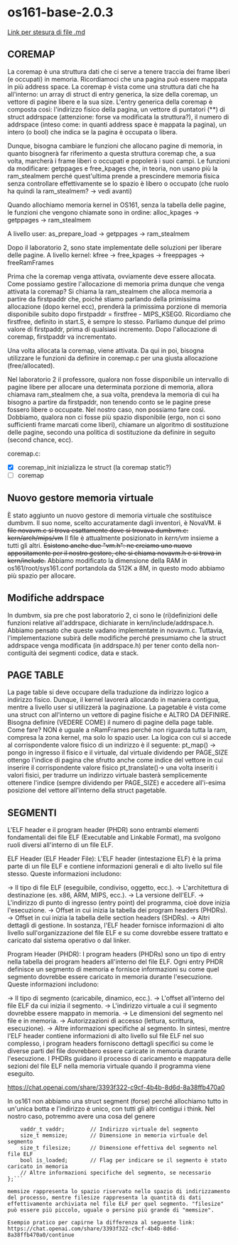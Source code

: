 # os161-base-2.0.3

[Link per stesura di file .md](https://chat.openai.com/share/b8d52ceb-4b52-4795-b3ed-1d0a377be42b)

## COREMAP
La coremap è una struttura dati che ci serve a tenere traccia dei frame liberi (e occupati) in memoria. Ricordiamoci che una pagina può essere mappata in più address space.
La coremap è vista come una struttura dati che ha all'interno: un array di struct di entry generica, la size della coremap, un vettore di pagine libere e la sua size.
L'entry generica della coremap è composta così: l'indirizzo fisico della pagina, un vettore di puntatori (**) di struct addrspace (attenzione: forse va modificata la struttura?),
il numero di addrspace (inteso come: in quanti address space è mappata la pagina), un intero (o bool) che indica se la pagina è occupata o libera.

Dunque, bisogna cambiare le funzioni che allocano pagine di memoria, in quanto bisognerà far riferimento a questa struttura coremap che, a sua volta, marcherà i frame liberi o occupati e popolerà i suoi campi. Le funzioni da modificare: getppages e free_kpages che, in teoria, non usano più la ram_stealmem perché quest'ultima prende a prescindere memoria fisica senza controllare effettivamente se lo spazio è libero o occupato (che ruolo ha quindi la ram_stealmem? -> vedi avanti)

Quando allochiamo memoria kernel in OS161, senza la tabella delle pagine, le funzioni che vengono chiamate sono in ordine:
alloc_kpages -> getppages -> ram_stealmem

A livello user:
as_prepare_load -> getppages -> ram_stealmem

Dopo il laboratorio 2, sono state implementate delle soluzioni per liberare delle pagine.
A livello kernel:
kfree -> free_kpages -> freeppages -> freeRamFrames

Prima che la coremap venga attivata, ovviamente deve essere allocata. Come possiamo gestire l'allocazione di memoria prima dunque che venga attivata la coremap?
Si chiama la ram_stealmem che alloca memoria a partire da firstpaddr che, poiché stiamo parlando della primissima allocazione (dopo kernel ecc), prenderà la
primissima porzione di memoria disponibile subito dopo firstpaddr = firstfree - MIPS_KSEG0. Ricordiamo che firstfree, definito in start.S, è sempre lo stesso.
Parliamo dunque del primo valore di firstpaddr, prima di qualsiasi incremento. Dopo l'allocazione di coremap, firstpaddr va incrementato.

Una volta allocata la coremap, viene attivata. Da qui in poi, bisogna utilizzare le funzioni da definire in coremap.c per una giusta allocazione (free/allocated).

Nel laboratorio 2 il professore, qualora non fosse disponibile un intervallo di pagine libere per allocare una determinata porzione di memoria, allora chiamava
ram_stealmem che, a sua volta, prendeva la memoria di cui ha bisogno a partire da firstpaddr, non tenendo conto se le pagine prese fossero libere o occupate. Nel nostro caso, non possiamo fare così. Dobbiamo, qualora non ci fosse più spazio disponibile (ergo, non ci sono sufficienti frame marcati come liberi), chiamare  un
algoritmo di sostituzione delle pagine, secondo una politica di sostituzione da definire in seguito (second chance, ecc).

coremap.c:
- [x] coremap_init inizializza le struct (la coremap static?)
- [ ] coremap

## Nuovo gestore memoria virtuale

È stato aggiunto un nuovo gestore di memoria virtuale che sostituisce dumbvm. Il suo nome, scelto accuratamente dagli inventori, è NovaVM. ~~Il file novavm.c si trova esattamente dove si trovava dumbvm.c: kern/arch/mips/vm~~
Il file è attualmente posizionato in *kern/vm* insieme a tutti gli altri.
~~Esistono anche due "vm.h": ne creiamo uno nuovo appositamente per il nostro gestore, che si chiama novavm.h e si trova in kern/include.~~
Abbiamo modificato la dimensione della RAM in os161/root/sys161.conf portandola da 512K a 8M, in questo modo abbiamo più spazio per allocare.


## Modifiche addrspace
In dumbvm, sia pre che post laboratorio 2, ci sono le (ri)definizioni delle funzioni relative all'addrspace, dichiarate in kern/include/addrspace.h. Abbiamo pensato che queste vadano implementate in novavm.c.
Tuttavia, l'implementazione subirà delle modifiche perché presumiamo che la struct addrspace venga modificata (in addrspace.h) per tener conto della non-contiguità dei segmenti codice, data e stack. 

## PAGE TABLE
La page table si deve occupare della traduzione da indirizzo logico a indirizzo fisico. Dunque, il kernel lavorerà allocando in maniera contigua, mentre a livello user si utilizzerà la paginazione. La pagetable è vista come una struct con all'interno un vettore di pagine fisiche e ALTRO DA DEFINIRE.
Bisogna definire (VEDERE COME) il numero di pagine della page table. Come fare? NON è uguale a nRamFrames perché non riguarda tutta la ram, compresa la zona kernel, ma solo lo spazio user.
La logica con cui si accede al corrispondente valore fisico di un indirizzo è il seguente:
pt_map() -> pongo in ingresso il fisico e il virtuale, dal virtuale dividendo per PAGE_SIZE ottengo l'indice di pagina che sfrutto anche come indice del vettore in cui inserire il corrispondente valore fisico
pt_translate()-> una volta inseriti i valori fisici, per tradurre un indirizzo virtuale basterà semplicemente ottenere l'indice (sempre dividendo per PAGE_SIZE) e accedere all'i-esima posizione del vettore all'interno della struct pagetable.

## SEGMENTI
L'ELF header e il program header (PHDR) sono entrambi elementi fondamentali dei file ELF (Executable and Linkable Format), ma svolgono ruoli diversi all'interno di un file ELF.

ELF Header (ELF Header File):
L'ELF header (intestazione ELF) è la prima parte di un file ELF e contiene informazioni generali e di alto livello sul file stesso. Queste informazioni includono:

-> Il tipo di file ELF (eseguibile, condiviso, oggetto, ecc.).
-> L'architettura di destinazione (es. x86, ARM, MIPS, ecc.).
-> La versione dell'ELF.
-> L'indirizzo di punto di ingresso (entry point) del programma, cioè dove inizia l'esecuzione.
-> Offset in cui inizia la tabella dei program headers (PHDRs).
-> Offset in cui inizia la tabella delle section headers (SHDRs).
-> Altri dettagli di gestione.
In sostanza, l'ELF header fornisce informazioni di alto livello sull'organizzazione del file ELF e su come dovrebbe essere trattato e caricato dal sistema operativo o dal linker.

Program Header (PHDR):
I program headers (PHDRs) sono un tipo di entry nella tabella dei program headers all'interno del file ELF. Ogni entry PHDR definisce un segmento di memoria e fornisce informazioni su come quel segmento dovrebbe essere caricato in memoria durante l'esecuzione. Queste informazioni includono:

-> Il tipo di segmento (caricabile, dinamico, ecc.).
-> L'offset all'interno del file ELF da cui inizia il segmento.
-> L'indirizzo virtuale a cui il segmento dovrebbe essere mappato in memoria.
-> Le dimensioni del segmento nel file e in memoria.
-> Autorizzazioni di accesso (lettura, scrittura, esecuzione).
-> Altre informazioni specifiche al segmento.
In sintesi, mentre l'ELF header contiene informazioni di alto livello sul file ELF nel suo complesso, i program headers forniscono dettagli specifici su come le diverse parti del file dovrebbero essere caricate in memoria durante l'esecuzione. I PHDRs guidano il processo di caricamento e mappatura delle sezioni del file ELF nella memoria virtuale quando il programma viene eseguito.

https://chat.openai.com/share/3393f322-c9cf-4b4b-8d6d-8a38ffb470a0

In os161 non abbiamo una struct segment (forse) perché allochiamo tutto in un'unica botta e l'indirizzo è unico, con tutti gli altri contigui i think.
Nel nostro caso, potremmo avere una cosa del genere
```struct segment {
    vaddr_t vaddr;        // Indirizzo virtuale del segmento
    size_t memsize;       // Dimensione in memoria virtuale del segmento
    size_t filesize;      // Dimensione effettiva del segmento nel file ELF
    bool is_loaded;       // Flag per indicare se il segmento è stato caricato in memoria
    // Altre informazioni specifiche del segmento, se necessario
};```

memsize rappresenta lo spazio riservato nello spazio di indirizzamento del processo, mentre filesize rappresenta la quantità di dati effettivamente archiviata nel file ELF per quel segmento. "filesize" può essere più piccolo, uguale o persino più grande di "memsize".

Esempio pratico per capirne la differenza al seguente link:
https://chat.openai.com/share/3393f322-c9cf-4b4b-8d6d-8a38ffb470a0/continue

